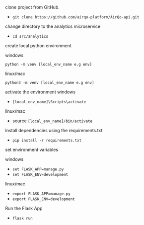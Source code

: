 clone project from GitHub.

- `git clone https://github.com/airqo-platform/AirQo-api.git`

change directory to the analytics microservice

- `cd src/analytics`

create local python environment

windows

`python -m venv [local_env_name e.g env]`

linux/mac

`python3 -m venv [local_env_name e.g env]`

activate the environment
windows

- `[local_env_name]\Scripts\activate`

linux/mac

- source `[local_env_name]/bin/activate`

Install dependencies using the requirements.txt

- `pip install -r requirements.txt`

set environment variables

windows

- `set FLASK_APP=manage.py`
- `set FLASK_ENV=development`

linux/mac

- `export FLASK_APP=manage.py`
- `export FLASK_ENV=development`

Run the Flask App

- `flask run`

